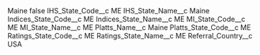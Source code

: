 <?xml version="1.0" encoding="UTF-8"?>
<CustomMetadata xmlns="http://soap.sforce.com/2006/04/metadata" xmlns:xsi="http://www.w3.org/2001/XMLSchema-instance" xmlns:xsd="http://www.w3.org/2001/XMLSchema">
    <label>Maine</label>
    <protected>false</protected>
    <values>
        <field>IHS_State_Code__c</field>
        <value xsi:type="xsd:string">ME</value>
    </values>
    <values>
        <field>IHS_State_Name__c</field>
        <value xsi:type="xsd:string">Maine</value>
    </values>
    <values>
        <field>Indices_State_Code__c</field>
        <value xsi:type="xsd:string">ME</value>
    </values>
    <values>
        <field>Indices_State_Name__c</field>
        <value xsi:type="xsd:string">ME</value>
    </values>
    <values>
        <field>MI_State_Code__c</field>
        <value xsi:type="xsd:string">ME</value>
    </values>
    <values>
        <field>MI_State_Name__c</field>
        <value xsi:type="xsd:string">ME</value>
    </values>
    <values>
        <field>Platts_Name__c</field>
        <value xsi:type="xsd:string">Maine</value>
    </values>
    <values>
        <field>Platts_State_Code__c</field>
        <value xsi:type="xsd:string">ME</value>
    </values>
    <values>
        <field>Ratings_State_Code__c</field>
        <value xsi:type="xsd:string">ME</value>
    </values>
    <values>
        <field>Ratings_State_Name__c</field>
        <value xsi:type="xsd:string">ME</value>
    </values>
    <values>
        <field>Referral_Country__c</field>
        <value xsi:type="xsd:string">USA</value>
    </values>
</CustomMetadata>
